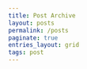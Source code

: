 ```yaml
---
title: Post Archive
layout: posts
permalink: /posts
paginate: true
entries_layout: grid
tags: post
---
```

